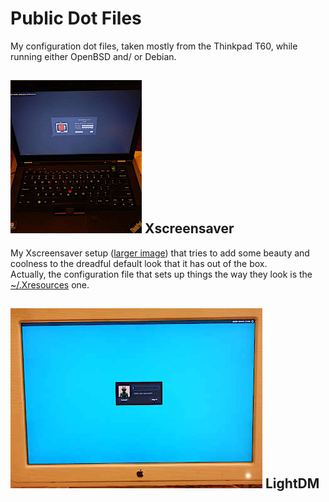 # Public Dot Files

My configuration dot files, taken mostly from the Thinkpad T60, while running either OpenBSD and/ or Debian.

## ![Dot xscreensaver](Pics/DSCN0052.01.thumb.jpg) Xscreensaver
My Xscreensaver setup ([larger image](Pics/DSCN0052.00.jpg)) that tries to add some beauty and coolness to the dreadful default look that it has out of the box.  
Actually, the configuration file that sets up things the way they look is the [~/.Xresources](https://github.com/eam-00/Dot-Files-Pub/blob/master/.Xresources) one.

## ![LightDM](Pics/DSCN0086.01.jpg) LightDM
